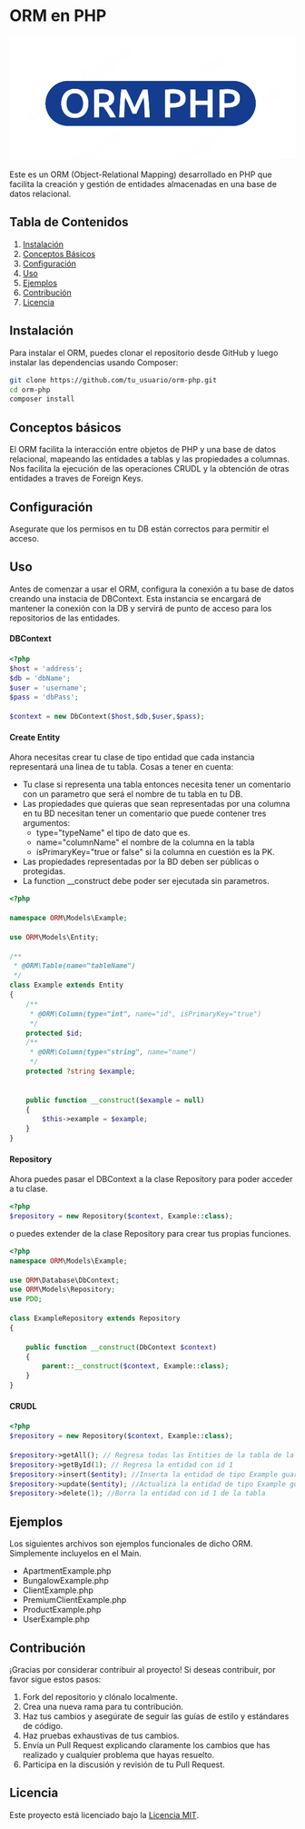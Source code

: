 # ORM en PHP

![Logo del ORM](ORMPHP.png)

Este es un ORM (Object-Relational Mapping) desarrollado en PHP que facilita la creación y gestión de entidades almacenadas en una base de datos relacional.

## Tabla de Contenidos

1. [Instalación](#instalación)
2. [Conceptos Básicos](#conceptos-básicos)
3. [Configuración](#configuración)
4. [Uso](#uso)
5. [Ejemplos](#ejemplos)
6. [Contribución](#contribución)
7. [Licencia](#licencia)

## Instalación

Para instalar el ORM, puedes clonar el repositorio desde GitHub y luego instalar las dependencias usando Composer:

```bash
git clone https://github.com/tu_usuario/orm-php.git
cd orm-php
composer install
```

## Conceptos básicos
El ORM facilita la interacción entre objetos de PHP y una base de datos relacional, mapeando las entidades a tablas y las propiedades a columnas. Nos facilita la ejecución de las operaciones CRUDL y la obtención de otras entidades a traves de Foreign Keys.

## Configuración
Asegurate que los permisos en tu DB están correctos para permitir el acceso.

## Uso
Antes de comenzar a usar el ORM, configura la conexión a tu base de datos creando una instacia de DBContext. Esta instancia se encargará de mantener la conexión con la DB y servirá de punto de acceso para los repositorios de las entidades.

#### DBContext
```php
<?php
$host = 'address'; 
$db = 'dbName';
$user = 'username';
$pass = 'dbPass';

$context = new DbContext($host,$db,$user,$pass);
```

#### Create Entity
Ahora necesitas crear tu clase de tipo entidad que cada instancia representará una linea de tu tabla.
Cosas a tener en cuenta:
- Tu clase si representa una tabla entonces necesita tener un comentario con un parametro que será el nombre de tu tabla en tu DB.
- Las propiedades que quieras que sean representadas por una columna en tu BD necesitan tener un comentario que puede contener tres argumentos:
    - type="typeName" el tipo de dato que es.
    - name="columnName" el nombre de la columna en la tabla 
    - isPrimaryKey="true or false" si la columna en cuestión es la PK.
- Las propiedades representadas por la BD deben ser públicas o protegidas.
- La function __construct debe poder ser ejecutada sin parametros.
```php 
<?php

namespace ORM\Models\Example;

use ORM\Models\Entity;

/**
 * @ORM\Table(name="tableName")
 */
class Example extends Entity
{
    /**
     * @ORM\Column(type="int", name="id", isPrimaryKey="true")
     */
    protected $id;
    /**
     * @ORM\Column(type="string", name="name")
     */
    protected ?string $example;


    public function __construct($example = null)
    {
        $this->example = $example;
    }
}


```

#### Repository
Ahora puedes pasar el DBContext a la clase Repository para poder acceder a tu clase.
```php
<?php
$repository = new Repository($context, Example::class);
```
o puedes extender de la clase Repository para crear tus propias funciones.
```php
<?php
namespace ORM\Models\Example;

use ORM\Database\DbContext;
use ORM\Models\Repository;
use PDO;

class ExampleRepository extends Repository
{

    public function __construct(DbContext $context)
    {
        parent::__construct($context, Example::class);
    }
}

```

#### CRUDL

```php
<?php
$repository = new Repository($context, Example::class);

$repository->getAll(); // Regresa todas las Entities de la tabla de la class Example.
$repository->getById(1); // Regresa la entidad con id 1
$repository->insert($entity); //Inserta la entidad de tipo Example guardada en $entity.
$repository->update($entity); //Actualiza la entidad de tipo Example guardada en $entity.
$repository->delete(1); //Borra la entidad con id 1 de la tabla
```
## Ejemplos

Los siguientes archivos son ejemplos funcionales de dicho ORM. Simplemente incluyelos en el Main.

- ApartmentExample.php
- BungalowExample.php
- ClientExample.php
- PremiumClientExample.php
- ProductExample.php
- UserExample.php

## Contribución

¡Gracias por considerar contribuir al proyecto! Si deseas contribuir, por favor sigue estos pasos:

1. Fork del repositorio y clónalo localmente.
2. Crea una nueva rama para tu contribución.
3. Haz tus cambios y asegúrate de seguir las guías de estilo y estándares de código.
4. Haz pruebas exhaustivas de tus cambios.
5. Envía un Pull Request explicando claramente los cambios que has realizado y cualquier problema que hayas resuelto.
6. Participa en la discusión y revisión de tu Pull Request.


## Licencia

Este proyecto está licenciado bajo la [Licencia MIT](LICENSE).

